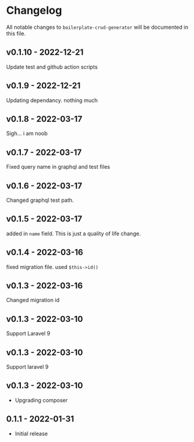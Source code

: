 # Changelog

All notable changes to `boilerplate-crud-generator` will be documented in this file.

## v0.1.10 - 2022-12-21

Update test and github action scripts

## v0.1.9 - 2022-12-21

Updating dependancy. nothing much

## v0.1.8 - 2022-03-17

Sigh... i am noob

## v0.1.7 - 2022-03-17

Fixed query name in graphql and test files

## v0.1.6 - 2022-03-17

Changed graphql test path.

## v0.1.5 - 2022-03-17

added in `name` field. This is just a quality of life change.

## v0.1.4 - 2022-03-16

fixed migration file. used `$this->id()`

## v0.1.3 - 2022-03-16

Changed migration id

## v0.1.3 - 2022-03-10

Support Laravel 9

## v0.1.3 - 2022-03-10

Support laravel 9

## v0.1.3 - 2022-03-10

- Upgrading composer

## 0.1.1 - 2022-01-31

- Initial release
